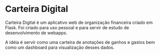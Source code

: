 # Carteira Digital

Carteira Digital é um aplicativo web de organização financeira criado em Flask.
Foi criado para uso pessoal e para servir de estudo de desenvolvimento de webapps.

A idéia é servir como uma carteira de anotações de ganhos e gastos bem como um dashboard para visualização desses dados.

